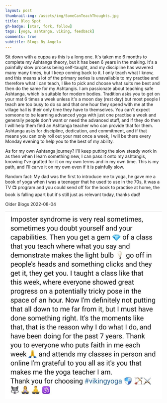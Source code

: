 ```yaml
---
layout: post
thumbnail-img: /assets/img/SomeCanTeachThoughts.jpg
title: Blog Spot
gh-badge: [star, fork, follow]
tags: [yoga, ashtanga, viking, feedback]
comments: true
subtitle: Blogs By Angela
---
```


Sit down with a cuppa as this is a long one. 
It's taken me 6 months to complete my Ashtanga theory, but it has been 6 years in the making. It's a painfully slow process being self-taught, and my discipline has wavered many many times, but I keep coming back to it. 
I only teach what I know, and this means a lot of the primary series is unavailable to my practise and therefore what i can teach, I like to pick and choose what suits me best and then do the same for my Ashtangis. I am passionate about teaching safe Ashtanga, which is suitable for modern bodies. Tradition asks you to get on your mat 6 times a week unless it's a moon day (rest day) but most people I teach are too busy to do so and that one hour they spend with me at the village hall is their only time they have to themselves. You can't expect someone to be learning advanced yoga with just one practise a week and generally people don't want or need the advanced stuff, and if they do then I will help them find an Ashtanga teacher who can provide that for them.
Ashtanga asks for discipline, dedication, and commitment, and if that means you can only roll out your mat once a week, I will be there every Monday evening to help you to the best of my ability. 

As for my own Ashtanga journey? I'll keep putting the slow steady work in as then when I learn something new, I can pass it onto my ashtangis, knowing I've grafted for it on my own terms and in my own time. 
This is my path, and I'll carve it on my own even if it is painfully slow.

Random fact: My dad was the first to introduce me to yoga, he gave me a book of yoga when i was a teenager that he used to use in the 70s, it was a TV 📺 program and you could send off for the book to practise at home, the book is falling apart but it's still just as relevant today, thanks dad!

Older Blogs 2022-08-04

<img title="June 2022" alt="" src="/assets/img/SomeCanTeachThoughts.jpg">
